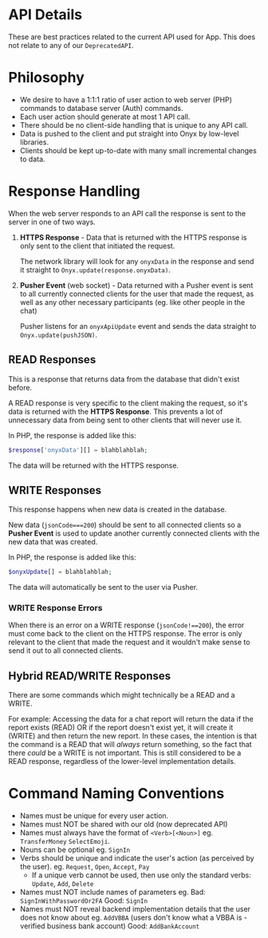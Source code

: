 # API Details
These are best practices related to the current API used for App. This does not relate to any of our `DeprecatedAPI`.
# Philosophy
- We desire to have a 1:1:1 ratio of user action to web server (PHP) commands to database server (Auth) commands.
- Each user action should generate at most 1 API call.
- There should be no client-side handling that is unique to any API call.
- Data is pushed to the client and put straight into Onyx by low-level libraries.
- Clients should be kept up-to-date with many small incremental changes to data.
# Response Handling
When the web server responds to an API call the response is sent to the server in one of two ways.
1. **HTTPS Response** - Data that is returned with the HTTPS response is only sent to the client that initiated the request.

    The network library will look for any `onyxData` in the response and send it straight to `Onyx.update(response.onyxData)`.

2. **Pusher Event** (web socket) - Data returned with a Pusher event is sent to all currently connected clients for the user that made the request, as well as any other necessary participants (eg. like other people in the chat)

    Pusher listens for an `onyxApiUpdate` event and sends the data straight to `Onyx.update(pushJSON)`.
## READ Responses
This is a response that returns data from the database that didn't exist before.

A READ response is very specific to the client making the request, so it's data is returned with the **HTTPS Response**. This prevents a lot of unnecessary data from being sent to other clients that will never use it.

In PHP, the response is added like this:
```php
$response['onyxData'][] = blahblahblah;
```
The data will be returned with the HTTPS response.
## WRITE Responses
This response happens when new data is created in the database.

New data (`jsonCode===200`) should be sent to all connected clients so a **Pusher Event** is used to update another currently connected clients with the new data that was created.

In PHP, the response is added like this:
```php
$onyxUpdate[] = blahblahblah;
```
The data will automatically be sent to the user via Pusher.

### WRITE Response Errors
When there is an error on a WRITE response (`jsonCode!==200`), the error must come back to the client on the HTTPS response. The error is only relevant to the client that made the request and it wouldn't make sense to send it out to all connected clients.
## Hybrid READ/WRITE Responses
There are some commands which might technically be a READ and a WRITE.

For example: Accessing the data for a chat report will return the data if the report exists (READ) OR if the report doesn't exist yet, it will create it (WRITE) and then return the new report. In these cases, the intention is that the command is a READ that will _always_ return something, so the fact that there _could_ be a WRITE is not important. This is still considered to be a READ response, regardless of the lower-level implementation details.
# Command Naming Conventions
- Names must be unique for every user action.
- Names must NOT be shared with our old (now deprecated API)
- Names must always have the format of `<Verb>[<Noun>]` eg. `TransferMoney` `SelectEmoji`.
- Nouns can be optional eg. `SignIn`
- Verbs should be unique and indicate the user's action (as perceived by the user). eg. `Request`, `Open`, `Accept`, `Pay`
  - If a unique verb cannot be used, then use only the standard verbs: `Update`, `Add`, `Delete`
- Names must NOT include names of parameters eg. Bad: `SignInWithPasswordOr2FA` Good: `SignIn`
- Names must NOT reveal backend implementation details that the user does not know about eg. `AddVBBA` (users don't know what a VBBA is - verified business bank account) Good: `AddBankAccount`
